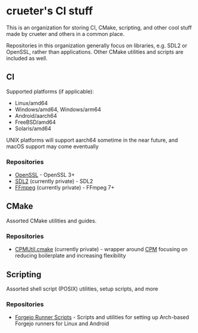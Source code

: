 # crueter's CI stuff

This is an organization for storing CI, CMake, scripting, and other cool stuff made by crueter and others in a common place.

Repositories in this organization generally focus on libraries, e.g. SDL2 or OpenSSL, rather than applications. Other CMake utilities and scripts are included as well.

## CI

Supported platforms (if applicable):
- Linux/amd64
- Windows/amd64, Windows/arm64
- Android/aarch64
- FreeBSD/amd64
- Solaris/amd64

UNIX platforms will support aarch64 sometime in the near future, and macOS support may come eventually

### Repositories

- [OpenSSL](https://github.com/crueter-ci/OpenSSL) - OpenSSL 3+
- [SDL2](https://github.com/crueter-ci/SDL2) (currently private) - SDL2
- [FFmpeg](https://github.com/crueter-ci/FFmpeg) (currently private) - FFmpeg 7+

## CMake

Assorted CMake utilities and guides.

### Repositories

- [CPMUtil.cmake](https://github.com/crueter-ci/CPMUtil) (currently private) - wrapper around [CPM](https://github.com/CPM-cmake/CPM.cmake) focusing on reducing boilerplate and increasing flexibility

## Scripting

Assorted shell script (POSIX) utilities, setup scripts, and more

### Repositories

- [Forgejo Runner Scripts](https://github.com/crueter-ci/forgejo-runner) - Scripts and utilities for setting up Arch-based Forgejo runners for Linux and Android

